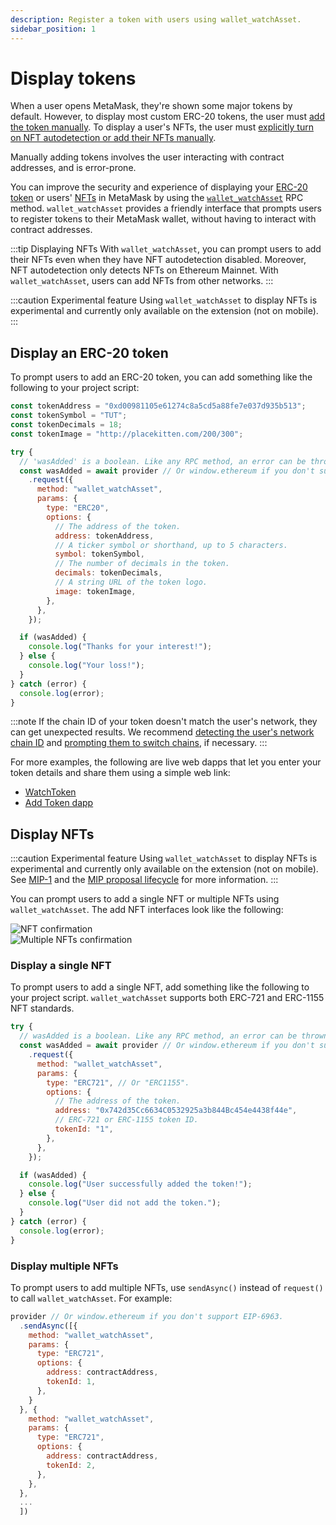 ```yaml
---
description: Register a token with users using wallet_watchAsset.
sidebar_position: 1
---
```


# Display tokens

When a user opens MetaMask, they're shown some major tokens by default.
However, to display most custom ERC-20 tokens, the user must [add the token
manually](https://support.metamask.io/hc/en-us/articles/360015489031-How-to-display-tokens-in-MetaMask#h_01FWH492CHY60HWPC28RW0872H).
To display a user's NFTs, the user must [explicitly turn on NFT autodetection or add their NFTs
manually](https://support.metamask.io/hc/en-us/articles/360058238591-NFT-tokens-in-your-MetaMask-wallet).

Manually adding tokens involves the user interacting with contract addresses, and is error-prone.

You can improve the security and experience of displaying your
[ERC-20 token](#register-an-erc-20-token) or users' [NFTs](#register-nfts) in MetaMask by using the
[`wallet_watchAsset`](/wallet/reference/wallet_watchasset) RPC method.
`wallet_watchAsset` provides a friendly interface that prompts users to register tokens to their
MetaMask wallet, without having to interact with contract addresses.

:::tip Displaying NFTs
With `wallet_watchAsset`, you can prompt users to add their NFTs even when they have NFT
autodetection disabled.
Moreover, NFT autodetection only detects NFTs on Ethereum Mainnet.
With `wallet_watchAsset`, users can add NFTs from other networks.
:::

:::caution Experimental feature
Using `wallet_watchAsset` to display NFTs is experimental and currently only available on the
extension (not on mobile).
:::

## Display an ERC-20 token

To prompt users to add an ERC-20 token, you can add something like the following to your project script:

```javascript
const tokenAddress = "0xd00981105e61274c8a5cd5a88fe7e037d935b513";
const tokenSymbol = "TUT";
const tokenDecimals = 18;
const tokenImage = "http://placekitten.com/200/300";

try {
  // 'wasAdded' is a boolean. Like any RPC method, an error can be thrown.
  const wasAdded = await provider // Or window.ethereum if you don't support EIP-6963.
    .request({
      method: "wallet_watchAsset",
      params: {
        type: "ERC20",
        options: {
          // The address of the token.
          address: tokenAddress,
          // A ticker symbol or shorthand, up to 5 characters.
          symbol: tokenSymbol,
          // The number of decimals in the token.
          decimals: tokenDecimals,
          // A string URL of the token logo.
          image: tokenImage,
        },
      },
    });

  if (wasAdded) {
    console.log("Thanks for your interest!");
  } else {
    console.log("Your loss!");
  }
} catch (error) {
  console.log(error);
}
```

:::note
If the chain ID of your token doesn't match the user's network, they can get unexpected results.
We recommend [detecting the user's network chain ID](../manage-networks/detect-network.md) and
[prompting them to switch chains](/wallet/reference/wallet_switchethereumchain), if necessary.
:::

For more examples, the following are live web dapps that let you enter your token details and share
them using a simple web link:

- [WatchToken](https://vittominacori.github.io/watch-token/create/)
- [Add Token dapp](https://metamask.github.io/Add-Token/#edit)

## Display NFTs

:::caution Experimental feature
Using `wallet_watchAsset` to display NFTs is experimental and currently only available on the
extension (not on mobile).
See [MIP-1](https://github.com/MetaMask/metamask-improvement-proposals/blob/main/MIPs/mip-1.md)
and the [MIP proposal lifecycle](https://github.com/MetaMask/metamask-improvement-proposals/blob/main/PROCESS-GUIDE.md#proposal-lifecycle)
for more information.
:::

You can prompt users to add a single NFT or multiple NFTs using `wallet_watchAsset`.
The add NFT interfaces look like the following:

<div class="row">
    <div class="column">
        <img src={require("../../assets/watchasset-nft.png").default} alt="NFT confirmation" style={{border: '1px solid black'}} />
    </div>
    <div class="column">
        <img src={require("../../assets/watchasset-nft-2.png").default} alt="Multiple NFTs confirmation" style={{border: '1px solid black'}} />
    </div>
</div>

### Display a single NFT

To prompt users to add a single NFT, add something like the following to your project script.
`wallet_watchAsset` supports both ERC-721 and ERC-1155 NFT standards.

```javascript
try {
  // wasAdded is a boolean. Like any RPC method, an error can be thrown.
  const wasAdded = await provider // Or window.ethereum if you don't support EIP-6963.
    .request({
      method: "wallet_watchAsset",
      params: {
        type: "ERC721", // Or "ERC1155".
        options: {
          // The address of the token.
          address: "0x742d35Cc6634C0532925a3b844Bc454e4438f44e",
          // ERC-721 or ERC-1155 token ID.
          tokenId: "1",
        },
      },
    });

  if (wasAdded) {
    console.log("User successfully added the token!");
  } else {
    console.log("User did not add the token.");
  }
} catch (error) {
  console.log(error);
}
```

### Display multiple NFTs

To prompt users to add multiple NFTs, use `sendAsync()` instead of
`request()` to call `wallet_watchAsset`.
For example:

```javascript
provider // Or window.ethereum if you don't support EIP-6963.
  .sendAsync([{
    method: "wallet_watchAsset",
    params: {
      type: "ERC721",
      options: {
        address: contractAddress,
        tokenId: 1,
      },
    }
  }, {
    method: "wallet_watchAsset",
    params: {
      type: "ERC721",
      options: {
        address: contractAddress,
        tokenId: 2,
      },
    },
  },
  ...
  ])
```
